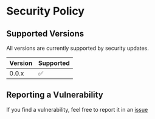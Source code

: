 # Security Policy

## Supported Versions
All versions are currently supported by security updates.

| Version | Supported          |
| ------- | ------------------ |
| 0.0.x   | :white_check_mark: |

## Reporting a Vulnerability
If you find a vulnerability, feel free to report it in an [issue](https://github.com/vivian-dai/MangoTango/issues)
